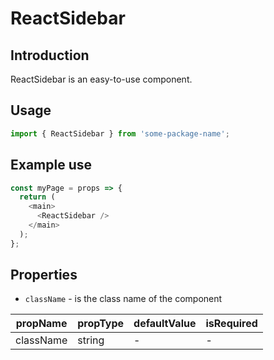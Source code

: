 # ReactSidebar

<!-- STORY -->

## Introduction

ReactSidebar is an easy-to-use component.

## Usage

```javascript
import { ReactSidebar } from 'some-package-name';
```

## Example use

```javascript
const myPage = props => {
  return (
    <main>
      <ReactSidebar />
    </main>
  );
};
```

## Properties

- `className` - is the class name of the component

| propName  | propType | defaultValue | isRequired |
| --------- | -------- | ------------ | ---------- |
| className | string   | -            | -          |
